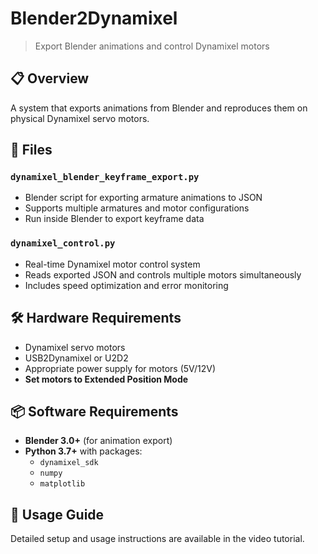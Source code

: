 # Blender2Dynamixel
> Export Blender animations and control Dynamixel motors

## 📋 Overview
A system that exports animations from Blender and reproduces them on physical Dynamixel servo motors.

## 🔧 Files

### `dynamixel_blender_keyframe_export.py`
- Blender script for exporting armature animations to JSON
- Supports multiple armatures and motor configurations
- Run inside Blender to export keyframe data

### `dynamixel_control.py`
- Real-time Dynamixel motor control system
- Reads exported JSON and controls multiple motors simultaneously
- Includes speed optimization and error monitoring

## 🛠️ Hardware Requirements
- Dynamixel servo motors
- USB2Dynamixel or U2D2
- Appropriate power supply for motors (5V/12V)
- **Set motors to Extended Position Mode**

## 📦 Software Requirements
- **Blender 3.0+** (for animation export)
- **Python 3.7+** with packages:
  - `dynamixel_sdk`
  - `numpy`
  - `matplotlib`

## 🎥 Usage Guide
Detailed setup and usage instructions are available in the video tutorial.
